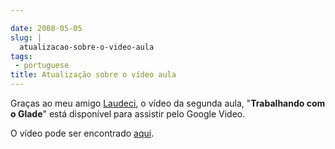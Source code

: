 ```yaml
---

date: 2008-05-05
slug: |
  atualizacao-sobre-o-video-aula
tags:
 - portuguese
title: Atualização sobre o vídeo aula
---
```


Graças ao meu amigo [Laudeci](http://laudecioliveira.org/blog), o vídeo
da segunda aula, "**Trabalhando com o Glade**\" está disponível para
assistir pelo Google Video.

O vídeo pode ser encontrado
[aqui](http://video.google.com/videoplay?docid=-2804038416924107438&hl=en).
